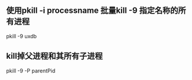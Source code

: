 ## 使用pkill -i processname 批量kill -9 指定名称的所有进程

pkill -9 uxdb



## kill掉父进程和其所有子进程

pkill -9 -P  parentPid